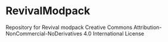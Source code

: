 # RevivalModpack
Repository for Revival modpack
Creative Commons Attribution-NonCommercial-NoDerivatives 4.0 International License
